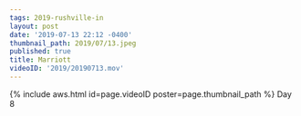```yaml
---
tags: 2019-rushville-in
layout: post
date: '2019-07-13 22:12 -0400'
thumbnail_path: 2019/07/13.jpeg
published: true
title: Marriott
videoID: '2019/20190713.mov'
---
```


{% include aws.html id=page.videoID poster=page.thumbnail_path %}
Day 8